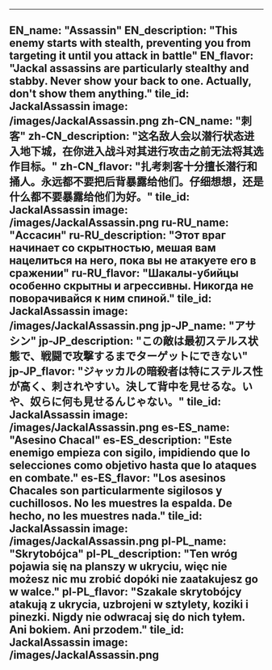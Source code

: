 ---

EN_name: "Assassin"
EN_description: "This enemy starts with stealth, preventing you from targeting it until you attack in battle"
EN_flavor: "Jackal assassins are particularly stealthy and stabby. Never show your back to one. Actually, don't show them anything."
tile_id: JackalAssassin
image: /images/JackalAssassin.png
zh-CN_name: "刺客"
zh-CN_description: "这名敌人会以潜行状态进入地下城，在你进入战斗对其进行攻击之前无法将其选作目标。"
zh-CN_flavor: "扎考刺客十分擅长潜行和捅人。永远都不要把后背暴露给他们。仔细想想，还是什么都不要暴露给他们为好。"
tile_id: JackalAssassin
image: /images/JackalAssassin.png
ru-RU_name: "Ассасин"
ru-RU_description: "Этот враг начинает со скрытностью, мешая вам нацелиться на него, пока вы не атакуете его в сражении"
ru-RU_flavor: "Шакалы-убийцы особенно скрытны и агрессивны. Никогда не поворачивайся к ним спиной."
tile_id: JackalAssassin
image: /images/JackalAssassin.png
jp-JP_name: "アサシン"
jp-JP_description: "この敵は最初ステルス状態で、戦闘で攻撃するまでターゲットにできない"
jp-JP_flavor: "ジャッカルの暗殺者は特にステルス性が高く、刺されやすい。決して背中を見せるな。いや、奴らに何も見せるんじゃない。"
tile_id: JackalAssassin
image: /images/JackalAssassin.png
es-ES_name: "Asesino Chacal"
es-ES_description: "Este enemigo empieza con sigilo, impidiendo que lo selecciones como objetivo hasta que lo ataques en combate."
es-ES_flavor: "Los asesinos Chacales son particularmente sigilosos y cuchillosos. No les muestres la espalda. De hecho, no les muestres nada."
tile_id: JackalAssassin
image: /images/JackalAssassin.png
pl-PL_name: "Skrytobójca"
pl-PL_description: "Ten wróg pojawia się na planszy w ukryciu, więc nie możesz nic mu zrobić dopóki nie zaatakujesz go w walce."
pl-PL_flavor: "Szakale skrytobójcy atakują z ukrycia, uzbrojeni w sztylety, koziki i pinezki. Nigdy nie odwracaj się do nich tyłem. Ani bokiem. Ani przodem."
tile_id: JackalAssassin
image: /images/JackalAssassin.png
---